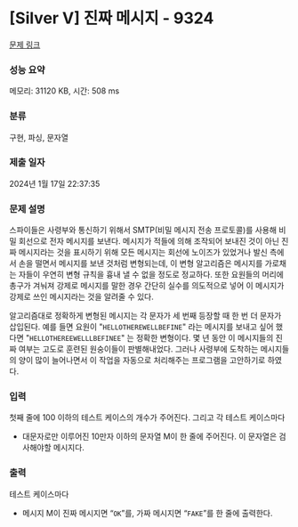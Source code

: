 # [Silver V] 진짜 메시지 - 9324 

[문제 링크](https://www.acmicpc.net/problem/9324) 

### 성능 요약

메모리: 31120 KB, 시간: 508 ms

### 분류

구현, 파싱, 문자열

### 제출 일자

2024년 1월 17일 22:37:35

### 문제 설명

<p>스파이들은 사령부와 통신하기 위해서 SMTP(비밀 메시지 전송 프로토콜)를 사용해 비밀 회선으로 전자 메시지를 보낸다. 메시지가 적들에 의해 조작되어 보내진 것이 아닌 진짜 메시지라는 것을 표시하기 위해 모든 메시지는 회선에 노이즈가 있었거나 발신 측에서 손을 떨면서 메시지를 보낸 것처럼 변형되는데, 이 변형 알고리즘은 메시지를 가로채는 자들이 우연히 변형 규칙을 흉내 낼 수 없을 정도로 정교하다. 또한 요원들의 머리에 총구가 겨눠져 강제로 메시지를 말한 경우 간단히 실수를 의도적으로 넣어 이 메시지가 강제로 쓰인 메시지라는 것을 알려줄 수 있다.</p>

<p>알고리즘대로 정확하게 변형된 메시지는 각 문자가 세 번째 등장할 때 한 번 더 문자가 삽입된다. 예를 들면 요원이 "<code>HELLOTHEREWELLBEFINE</code>" 라는 메시지를 보내고 싶어 했다면 "<code>HELLOTHEREEWELLLBEFINEE</code>" 는 정확한 변형이다. 몇 년 동안 이 메시지들의 진짜 여부는 고도로 훈련된 원숭이들이 판별해내었다. 그러나 사령부에 도착하는 메시지들의 양이 많이 늘어나면서 이 작업을 자동으로 처리해주는 프로그램을 고안하기로 하였다.</p>

### 입력 

 <p>첫째 줄에 100 이하의 테스트 케이스의 개수가 주어진다. 그리고 각 테스트 케이스마다</p>

<ul>
	<li>대문자로만 이루어진 10만자 이하의 문자열 M이 한 줄에 주어진다. 이 문자열은 검사해야할 메시지다.</li>
</ul>

### 출력 

 <p>테스트 케이스마다</p>

<ul>
	<li>메시지 M이 진짜 메시지면 “<code>OK</code>”를, 가짜 메시지면 “<code>FAKE</code>”를 한 줄에 출력한다.</li>
</ul>

